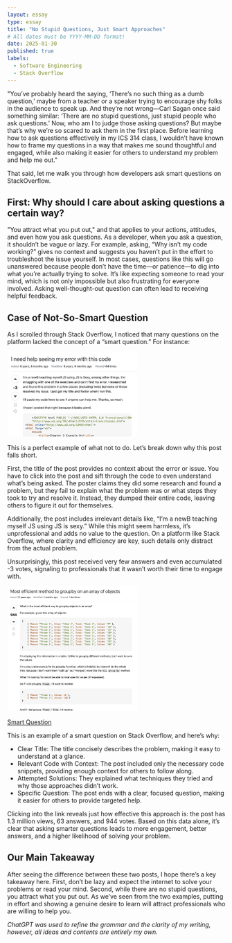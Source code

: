```yaml
---
layout: essay
type: essay
title: "No Stupid Questions, Just Smart Approaches"
# All dates must be YYYY-MM-DD format!
date: 2025-01-30
published: true
labels:
  - Software Engineering
  - Stack Overflow
---
```


"You’ve probably heard the saying, ‘There’s no such thing as a dumb question,’ maybe from a teacher or a speaker trying to encourage shy folks in the audience to speak up. And they’re not wrong—Carl Sagan once said something similar: ‘There are no stupid questions, just stupid people who ask questions.’ Now, who am I to judge those asking questions? But maybe that’s why we’re so scared to ask them in the first place. Before learning how to ask questions effectively in my ICS 314 class, I wouldn’t have known how to frame my questions in a way that makes me sound thoughtful and engaged, while also making it easier for others to understand my problem and help me out." 

That said, let me walk you through how developers ask smart questions on StackOverflow.

## First: Why should I care about asking questions a certain way?

"You attract what you put out," and that applies to your actions, attitudes, and even how you ask questions. As a developer, when you ask a question, it shouldn’t be vague or lazy. For example, asking, “Why isn’t my code working?” gives no context and suggests you haven’t put in the effort to troubleshoot the issue yourself. In most cases, questions like this will go unanswered because people don’t have the time—or patience—to dig into what you’re actually trying to solve. It’s like expecting someone to read your mind, which is not only impossible but also frustrating for everyone involved. Asking well-thought-out question can often lead to receiving helpful feedback.

## Case of Not-So-Smart Question

As I scrolled through Stack Overflow, I noticed that many questions on the platform lacked the concept of a “smart question.” For instance:

<img width="300px" class="rounded float-start pe-4" src="../img/badquestion.png">

This is a perfect example of what not to do. Let’s break down why this post falls short.

First, the title of the post provides no context about the error or issue. You have to click into the post and sift through the code to even understand what’s being asked. The poster claims they did some research and found a problem, but they fail to explain what the problem was or what steps they took to try and resolve it. Instead, they dumped their entire code, leaving others to figure it out for themselves.

Additionally, the post includes irrelevant details like, “I’m a newB teaching myself JS using JS is sexy.” While this might seem harmless, it’s unprofessional and adds no value to the question. On a platform like Stack Overflow, where clarity and efficiency are key, such details only distract from the actual problem.

Unsurprisingly, this post received very few answers and even accumulated -3 votes, signaling to professionals that it wasn’t worth their time to engage with.

<img width="300px" class="rounded float-start pe-4" src="../img/goodquestion.png">

[Smart Question](https://stackoverflow.com/questions/14446511/most-efficient-method-to-groupby-on-an-array-of-objects)

This is an example of a smart question on Stack Overflow, and here’s why:

- Clear Title: The title concisely describes the problem, making it easy to understand at a glance.
- Relevant Code with Context: The post included only the necessary code snippets, providing enough context for others to follow along.
- Attempted Solutions: They explained what techniques they tried and why those approaches didn’t work.
- Specific Question: The post ends with a clear, focused question, making it easier for others to provide targeted help.

Clicking into the link reveals just how effective this approach is: the post has 1.3 million views, 63 answers, and 944 votes. Based on this data alone, it’s clear that asking smarter questions leads to more engagement, better answers, and a higher likelihood of solving your problem.


## Our Main Takeaway

After seeing the difference between these two posts, I hope there’s a key takeaway here. First, don’t be lazy and expect the internet to solve your problems or read your mind. Second, while there are no stupid questions, you attract what you put out. As we’ve seen from the two examples, putting in effort and showing a genuine desire to learn will attract professionals who are willing to help you.

*ChatGPT was used to refine the grammar and the clarity of my writing, however, all ideas and contents are entirely my own.*

